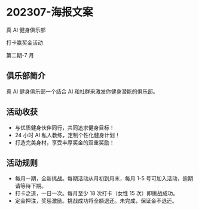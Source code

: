 # 202307-海报文案

真 AI 健身俱乐部

打卡赢奖金活动

第二期-7 月

## 俱乐部简介

真 AI 健身俱乐部一个结合 AI 和社群来激发你健身潜能的俱乐部。

## 活动收获

- 与优质健身伙伴同行，共同追求健身目标！
- 24 小时 AI 私人教练，定制个性化健身计划！
- 打造完美身材，享受丰厚奖金的双重奖励！

## 活动规则

- 每月一期，全新挑战。每期活动从月初到月末，每月 1-5 号可加入活动，逾期请等待下期。
- 打卡之道，一日一次。每月至少 18 次打卡（女性 15 次）即挑战成功。
- 定金押注，奖惩激励。挑战成功将全额退还。未完成，保证金不退还。

